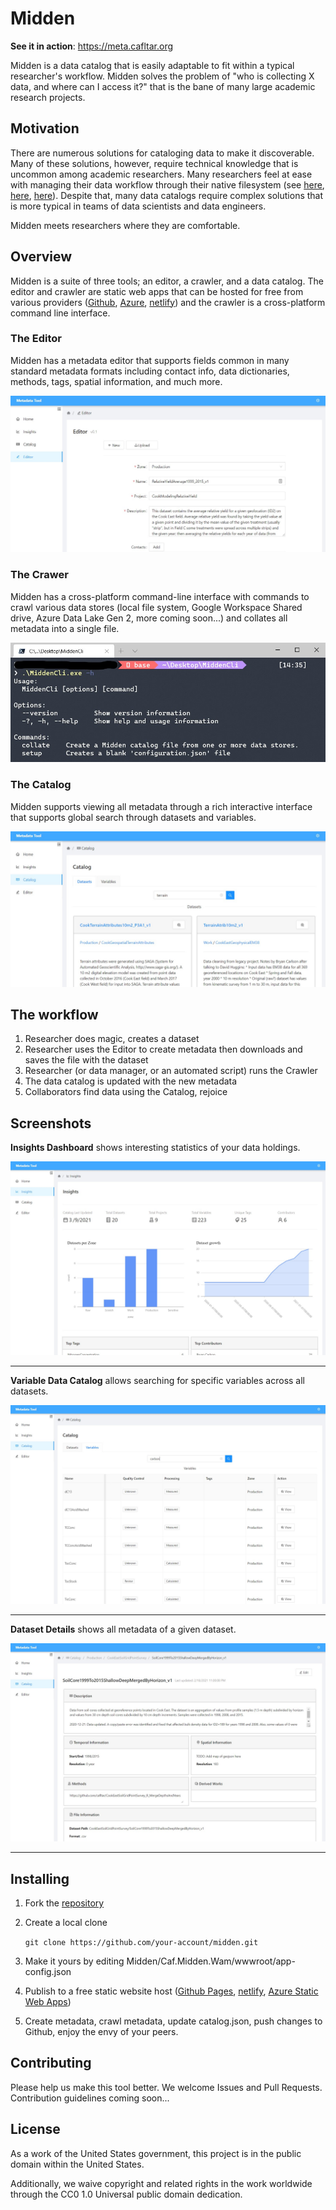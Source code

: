 # Midden

**See it in action**: https://meta.cafltar.org

Midden is a data catalog that is easily adaptable to fit within a typical researcher's workflow. Midden solves the problem of "who is collecting X data, and where can I access it?" that is the bane of many large academic research projects.

## Motivation

There are numerous solutions for cataloging data to make it discoverable. Many of these solutions, however, require technical knowledge that is uncommon among academic researchers. Many researchers feel at ease with managing their data workflow through their native filesystem (see [here](https://journals.plos.org/ploscompbiol/article?id=10.1371/journal.pcbi.1005510), [here](https://data.research.cornell.edu/content/file-management), [here](https://data.library.arizona.edu/data-management/best-practices/data-project-organization)). Despite that, many data catalogs require complex solutions that is more typical in teams of data scientists and data engineers.

Midden meets researchers where they are comfortable.

## Overview

Midden is a suite of three tools; an editor, a crawler, and a data catalog. The editor and crawler are static web apps that can be hosted for free from various providers ([Github](https://pages.github.com/), [Azure](https://azure.microsoft.com/en-us/services/app-service/static/), [netlify](https://www.netlify.com/)) and the crawler is a cross-platform command line interface.

### The Editor

Midden has a metadata editor that supports fields common in many standard metadata formats including contact info, data dictionaries, methods, tags, spatial information, and much more.

![screenshot of editor](media/editor.jpg)

### The Crawer

Midden has a cross-platform command-line interface with commands to crawl various data stores (local file system, Google Workspace Shared drive, Azure Data Lake Gen 2, more coming soon...) and collates all metadata into a single file.

![screenshot of crawler](media/crawler.jpg)

### The Catalog

Midden supports viewing all metadata through a rich interactive interface that supports global search through datasets and variables.

![screenshot of catalog](media/catalog.jpg)

## The workflow

1. Researcher does magic, creates a dataset
2. Researcher uses the Editor to create metadata then downloads and saves the file with the dataset
3. Researcher (or data manager, or an automated script) runs the Crawler
4. The data catalog is updated with the new metadata
5. Collaborators find data using the Catalog, rejoice

## Screenshots

**Insights Dashboard** shows interesting statistics of your data holdings.

![screenshot of the Insights dashboard](media/ss-insights.jpg)

---

**Variable Data Catalog** allows searching for specific variables across all datasets.

![screenshot of the variable catalog](media/ss-variable-catalog.jpg)

---

**Dataset Details** shows all metadata of a given dataset.

![screenshot of the dataset](media/ss-dataset-view.jpg)

---

## Installing

1. Fork the [repository](https://github.com/cafincubator/midden)
2. Create a local clone

    `git clone https://github.com/your-account/midden.git`

3. Make it yours by editing Midden/Caf.Midden.Wam/wwwroot/app-config.json

4. Publish to a free static website host ([Github Pages](https://www.meziantou.net/publishing-a-blazor-webassembly-application-to-github-pages.htm), [netlify](https://swimburger.net/blog/dotnet/how-to-deploy-blazor-webassembly-to-netlify), [Azure Static Web Apps](https://code-maze.com/deploying-blazor-webassembly-into-azure-static-web-apps/))

5. Create metadata, crawl metadata, update catalog.json, push changes to Github, enjoy the envy of your peers.

## Contributing

Please help us make this tool better. We welcome Issues and Pull Requests. Contribution guidelines coming soon...

## License

As a work of the United States government, this project is in the public domain within the United States.

Additionally, we waive copyright and related rights in the work worldwide through the CC0 1.0 Universal public domain dedication.